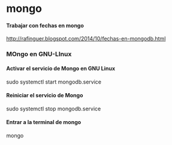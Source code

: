 # mongo

#### Trabajar con fechas en mongo
http://rafinguer.blogspot.com/2014/10/fechas-en-mongodb.html


### MOngo en GNU-LInux

#### Activar el servicio de Mongo en GNU Linux
sudo systemctl start mongodb.service

#### Reiniciar el servicio de Mongo
sudo systemctl stop mongodb.service

#### Entrar a la terminal de mongo
mongo
